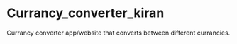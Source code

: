 # Currancy_converter_kiran
Currancy converter app/website that converts between different currancies.
